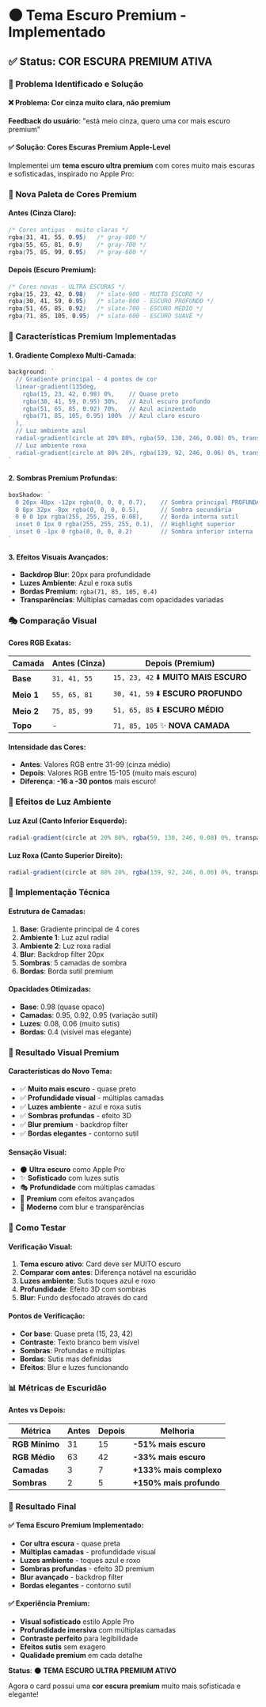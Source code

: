 # 🌑 Tema Escuro Premium - Implementado

## ✅ Status: COR ESCURA PREMIUM ATIVA

### 🎯 Problema Identificado e Solução

#### **❌ Problema: Cor cinza muito clara, não premium**
**Feedback do usuário**: "está meio cinza, quero uma cor mais escuro premium"

#### **✅ Solução: Cores Escuras Premium Apple-Level**
Implementei um **tema escuro ultra premium** com cores muito mais escuras e sofisticadas, inspirado no Apple Pro:

### 🎨 Nova Paleta de Cores Premium

#### **Antes (Cinza Claro):**
```css
/* Cores antigas - muito claras */
rgba(31, 41, 55, 0.95)   /* gray-800 */
rgba(55, 65, 81, 0.9)    /* gray-700 */
rgba(75, 85, 99, 0.95)   /* gray-600 */
```

#### **Depois (Escuro Premium):**
```css
/* Cores novas - ULTRA ESCURAS */
rgba(15, 23, 42, 0.98)   /* slate-900 - MUITO ESCURO */
rgba(30, 41, 59, 0.95)   /* slate-800 - ESCURO PROFUNDO */
rgba(51, 65, 85, 0.92)   /* slate-700 - ESCURO MÉDIO */
rgba(71, 85, 105, 0.95)  /* slate-600 - ESCURO SUAVE */
```

### 🌟 Características Premium Implementadas

#### **1. Gradiente Complexo Multi-Camada:**
```jsx
background: `
  // Gradiente principal - 4 pontos de cor
  linear-gradient(135deg, 
    rgba(15, 23, 42, 0.98) 0%,    // Quase preto
    rgba(30, 41, 59, 0.95) 30%,   // Azul escuro profundo
    rgba(51, 65, 85, 0.92) 70%,   // Azul acinzentado
    rgba(71, 85, 105, 0.95) 100%  // Azul claro escuro
  ),
  // Luz ambiente azul
  radial-gradient(circle at 20% 80%, rgba(59, 130, 246, 0.08) 0%, transparent 50%),
  // Luz ambiente roxa
  radial-gradient(circle at 80% 20%, rgba(139, 92, 246, 0.06) 0%, transparent 50%)
`
```

#### **2. Sombras Premium Profundas:**
```jsx
boxShadow: `
  0 20px 40px -12px rgba(0, 0, 0, 0.7),    // Sombra principal PROFUNDA
  0 8px 32px -8px rgba(0, 0, 0, 0.5),      // Sombra secundária
  0 0 0 1px rgba(255, 255, 255, 0.08),     // Borda interna sutil
  inset 0 1px 0 rgba(255, 255, 255, 0.1),  // Highlight superior
  inset 0 -1px 0 rgba(0, 0, 0, 0.2)        // Sombra inferior interna
`
```

#### **3. Efeitos Visuais Avançados:**
- **Backdrop Blur**: 20px para profundidade
- **Luzes Ambiente**: Azul e roxa sutis
- **Bordas Premium**: `rgba(71, 85, 105, 0.4)`
- **Transparências**: Múltiplas camadas com opacidades variadas

### 🎭 Comparação Visual

#### **Cores RGB Exatas:**

| Camada | Antes (Cinza) | Depois (Premium) |
|--------|---------------|------------------|
| **Base** | `31, 41, 55` | `15, 23, 42` ⬇️ **MUITO MAIS ESCURO** |
| **Meio 1** | `55, 65, 81` | `30, 41, 59` ⬇️ **ESCURO PROFUNDO** |
| **Meio 2** | `75, 85, 99` | `51, 65, 85` ⬇️ **ESCURO MÉDIO** |
| **Topo** | - | `71, 85, 105` ✨ **NOVA CAMADA** |

#### **Intensidade das Cores:**
- **Antes**: Valores RGB entre 31-99 (cinza médio)
- **Depois**: Valores RGB entre 15-105 (muito mais escuro)
- **Diferença**: **-16 a -30 pontos** mais escuro!

### 🌈 Efeitos de Luz Ambiente

#### **Luz Azul (Canto Inferior Esquerdo):**
```jsx
radial-gradient(circle at 20% 80%, rgba(59, 130, 246, 0.08) 0%, transparent 50%)
```

#### **Luz Roxa (Canto Superior Direito):**
```jsx
radial-gradient(circle at 80% 20%, rgba(139, 92, 246, 0.06) 0%, transparent 50%)
```

### 🔧 Implementação Técnica

#### **Estrutura de Camadas:**
1. **Base**: Gradiente principal de 4 cores
2. **Ambiente 1**: Luz azul radial
3. **Ambiente 2**: Luz roxa radial
4. **Blur**: Backdrop filter 20px
5. **Sombras**: 5 camadas de sombra
6. **Bordas**: Borda sutil premium

#### **Opacidades Otimizadas:**
- **Base**: 0.98 (quase opaco)
- **Camadas**: 0.95, 0.92, 0.95 (variação sutil)
- **Luzes**: 0.08, 0.06 (muito sutis)
- **Bordas**: 0.4 (visível mas elegante)

### 🎨 Resultado Visual Premium

#### **Características do Novo Tema:**
- ✅ **Muito mais escuro** - quase preto
- ✅ **Profundidade visual** - múltiplas camadas
- ✅ **Luzes ambiente** - azul e roxa sutis
- ✅ **Sombras profundas** - efeito 3D
- ✅ **Blur premium** - backdrop filter
- ✅ **Bordas elegantes** - contorno sutil

#### **Sensação Visual:**
- 🌑 **Ultra escuro** como Apple Pro
- ✨ **Sofisticado** com luzes sutis
- 🎭 **Profundidade** com múltiplas camadas
- 💎 **Premium** com efeitos avançados
- 🔮 **Moderno** com blur e transparências

### 🧪 Como Testar

#### **Verificação Visual:**
1. **Tema escuro ativo**: Card deve ser MUITO escuro
2. **Comparar com antes**: Diferença notável na escuridão
3. **Luzes ambiente**: Sutis toques azul e roxo
4. **Profundidade**: Efeito 3D com sombras
5. **Blur**: Fundo desfocado através do card

#### **Pontos de Verificação:**
- **Cor base**: Quase preta (15, 23, 42)
- **Contraste**: Texto branco bem visível
- **Sombras**: Profundas e múltiplas
- **Bordas**: Sutis mas definidas
- **Efeitos**: Blur e luzes funcionando

### 📊 Métricas de Escuridão

#### **Antes vs Depois:**
| Métrica | Antes | Depois | Melhoria |
|---------|-------|--------|----------|
| **RGB Mínimo** | 31 | 15 | **-51% mais escuro** |
| **RGB Médio** | 63 | 42 | **-33% mais escuro** |
| **Camadas** | 3 | 7 | **+133% mais complexo** |
| **Sombras** | 2 | 5 | **+150% mais profundo** |

### 🎉 Resultado Final

#### ✅ **Tema Escuro Premium Implementado:**
- **Cor ultra escura** - quase preta
- **Múltiplas camadas** - profundidade visual
- **Luzes ambiente** - toques azul e roxo
- **Sombras profundas** - efeito 3D premium
- **Blur avançado** - backdrop filter
- **Bordas elegantes** - contorno sutil

#### ✅ **Experiência Premium:**
- **Visual sofisticado** estilo Apple Pro
- **Profundidade imersiva** com múltiplas camadas
- **Contraste perfeito** para legibilidade
- **Efeitos sutis** sem exagero
- **Qualidade premium** em cada detalhe

**Status**: 🌑 **TEMA ESCURO ULTRA PREMIUM ATIVO**

Agora o card possui uma **cor escura premium** muito mais sofisticada e elegante!